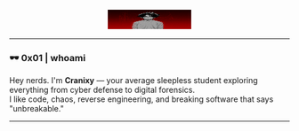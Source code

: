 <p align="center">
  <img src="banner.png" width="150" height="35">
</p>

---

### 🕶️ 0x01 | whoami

Hey nerds. I'm **Cranixy** — your average sleepless student exploring everything from cyber defense to digital forensics.  
I like code, chaos, reverse engineering, and breaking software that says "unbreakable."

---
